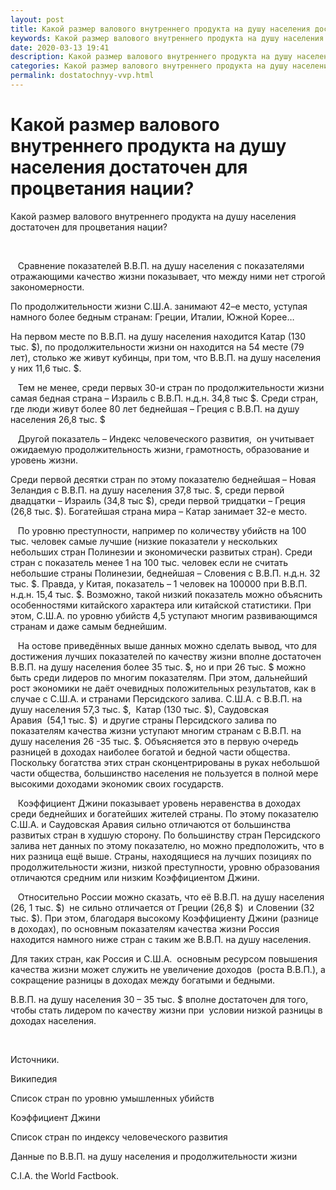 ```yaml
---
layout: post
title: Какой размер валового внутреннего продукта на душу населения достаточен для процветания наци 
keywords: Какой размер валового внутреннего продукта на душу населения достаточен для счастья и процветания нации? Сколько денег какой доход нужен достаточен для счастья процветания
date: 2020-03-13 19:41
description: Какой размер валового внутреннего продукта на душу населения достаточен для процветания наци
categories: Какой размер валового внутреннего продукта на душу населения достаточен для процветания наци
permalink: dostatochnyy-vvp.html
---
```


# Какой размер валового внутреннего продукта на душу населения достаточен для процветания нации?




Какой размер валового внутреннего продукта на душу населения достаточен для процветания нации?


 


   Сравнение показателей В.В.П. на душу населения с показателями отражающими качество жизни показывает, что между ними нет строгой закономерности.


По продолжительности жизни С.Ш.А. занимают 42–е место, уступая намного более бедным странам: Греции, Италии, Южной Корее…


На первом месте по В.В.П. на душу населения находится Катар (130 тыс. $), по продолжительности жизни он находится на 54 месте (79 лет), столько же живут кубинцы, при том, что В.В.П. на душу населения у них 11,6 тыс. $.


   Тем не менее, среди первых 30-и стран по продолжительности жизни самая бедная страна – Израиль с В.В.П. н.д.н. 34,8 тыс $. Cреди стран, где люди живут более 80 лет беднейшая – Греция с В.В.П. на душу населения 26,8 тыс. $


   Другой показатель – Индекс человеческого развития,  он учитывает ожидаемую продолжительность жизни, грамотность, образование и уровень жизни. 


Среди первой десятки стран по этому показателю беднейшая – Новая Зеландия с В.В.П. на душу населения 37,8 тыс. $, среди первой двадцатки – Израиль (34,8 тыс $), среди первой тридцатки – Греция (26,8 тыс. $). Богатейшая страна мира – Катар занимает 32-е место.


   По уровню преступности, например по количеству убийств на 100 тыс. человек самые лучшие (низкие показатели у нескольких небольших стран Полинезии и экономически развитых стран). Среди стран с показатель менее 1 на 100 тыс. человек если не считать небольшие страны Полинезии, беднейшая – Словения с В.В.П. н.д.н. 32 тыс. $. Правда, у Китая, показатель – 1 человек на 100000 при В.В.П. н.д.н. 15,4 тыс. $. Возможно, такой низкий показатель можно объяснить особенностями китайского характера или китайской статистики. При этом, С.Ш.А. по уровню убийств 4,5 уступают многим развивающимся странам и даже самым беднейшим.


   На остове приведённых выше данных можно сделать вывод, что для достижения лучших показателей по качеству жизни вполне достаточен В.В.П. на душу населения более 35 тыс. $, но и при 26 тыс. $ можно быть среди лидеров по многим показателям. При этом, дальнейший рост экономики не даёт очевидных положительных результатов, как в случае с С.Ш.А. и странами Персидского залива. C.Ш.А. с В.В.П. на душу населения 57,3 тыс. $,  Катар (130 тыс. $), Саудовская Аравия  (54,1 тыс. $)  и другие страны Персидского залива по показателям качества жизни уступают многим странам с В.В.П. на душу населения 26 -35 тыс. $. Объясняется это в первую очередь разницей в доходах наиболее богатой и бедной части общества. Поскольку богатства этих стран сконцентрированы в руках небольшой части общества, большинство населения не пользуется в полной мере высокими доходами экономик своих государств. 


   Коэффициент Джини показывает уровень неравенства в доходах среди беднейших и богатейших жителей страны. По этому показателю С.Ш.А. и Саудовская Аравия сильно отличаются от большинства развитых стран в худшую сторону. По большинству стран Персидского залива нет данных по этому показателю, но можно предположить, что в них разница ещё выше. Страны, находящиеся на лучших позициях по продолжительности жизни, низкой преступности, уровню образования отличаются средним или низким Коэффициентом Джини. 


   Относительно России можно сказать, что её В.В.П. на душу населения (26, 1 тыс. $)  не сильно отличается от Греции (26,8 $)  и Словении (32 тыс. $). При этом, благодаря высокому Коэффициенту Джини (разнице в доходах), по основным показателям качества жизни Россия находится намного ниже стран с таким же В.В.П. на душу населения.


Для таких стран, как Россия и С.Ш.А.  основным ресурсом повышения качества жизни может служить не увеличение доходов  (роста В.В.П.), а сокращение разницы в доходах между богатыми и бедными.


В.В.П. на душу населения 30 – 35 тыс. $ вполне достаточен для того, чтобы стать лидером по качеству жизни при  условии низкой разницы в доходах населения.


 


Источники.


Википедия


Список стран по уровню умышленных убийств


Коэффициент Джини


Список стран по индексу человеческого развития


Данные по В.В.П. на душу населения и продолжительности жизни


C.I.A. the World Factbook.


			
